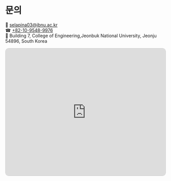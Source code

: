 # 문의


📧 [selapina03@jbnu.ac.kr](mailto:selapina03@jbnu.ac.kr)  
☎  [+82-10-9548-9976](tel:+821095489976)  
📍 Building 7, College of Engineering,Jeonbuk National University, Jeonju 54896, South Korea  


<iframe 
  src="https://www.openstreetmap.org/export/embed.html?bbox=127.13403046131135%2C35.845188942490246%2C127.1349933743477%2C35.84701090498632&amp;layer=mapnik&amp;marker=35.84609992897033%2C127.13451191782951"
  title="Building 7, College of Engineering,
  Jeonbuk National University, Jeonju 54896, South Korea"
  style="border:1px solid #ccc; width:100%; height:400px; border-radius: 10px;" 
  allowfullscreen 
  loading="lazy">
</iframe>